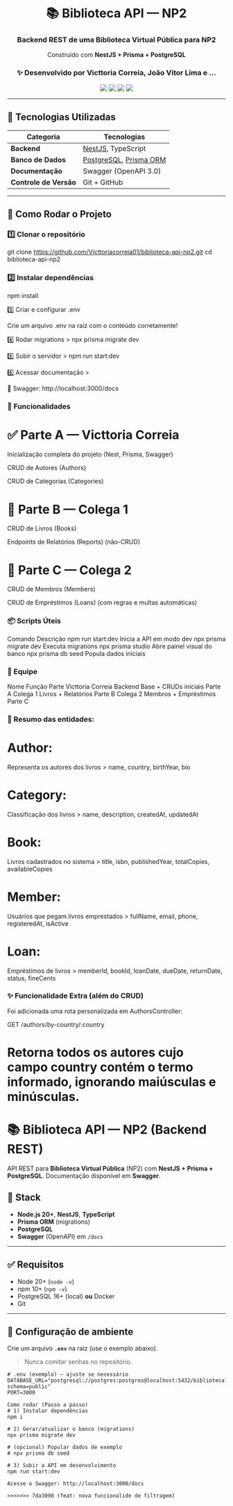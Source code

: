 
<div align="center">

# 📚 Biblioteca API — NP2  
### Backend REST de uma Biblioteca Virtual Pública para NP2 
Construído com **NestJS + Prisma + PostgreSQL**

### ✨ Desenvolvido por Victtoria Correia, João Vitor Lima e ...
<img src="https://img.shields.io/badge/NestJS-v11-red?style=for-the-badge" />
<img src="https://img.shields.io/badge/Prisma-v6-blue?style=for-the-badge" />
<img src="https://img.shields.io/badge/PostgreSQL-16+-blue?style=for-the-badge" />
<img src="https://img.shields.io/badge/Status-Em%20Desenvolvimento-success?style=for-the-badge" />

</div>

---

## 🧰 Tecnologias Utilizadas

| Categoria | Tecnologias |
|------------|--------------|
| **Backend** | [NestJS](https://nestjs.com/), TypeScript |
| **Banco de Dados** | [PostgreSQL](https://www.postgresql.org/), [Prisma ORM](https://www.prisma.io/) |
| **Documentação** | Swagger (OpenAPI 3.0) |
| **Controle de Versão** | Git + GitHub |

---

## 🚀 Como Rodar o Projeto

### 1️⃣ Clonar o repositório

git clone https://github.com/Victtoriacorreia01/biblioteca-api-np2.git
cd biblioteca-api-np2

### 2️⃣ Instalar dependências
npm install

3️⃣ Criar e configurar .env

Crie um arquivo .env na raiz com o conteúdo corretamente!

4️⃣ Rodar migrations >
npx prisma migrate dev

5️⃣ Subir o servidor >
npm run start:dev

6️⃣ Acessar documentação >

📘 Swagger: http://localhost:3000/docs

### 🧩 Funcionalidades

# ✅ Parte A — Victtoria Correia

Inicialização completa do projeto (Nest, Prisma, Swagger)

CRUD de Autores (Authors)

CRUD de Categorias (Categories)

# 🧠 Parte B — Colega 1

CRUD de Livros (Books)

Endpoints de Relatórios (Reports) (não-CRUD)

# 👤 Parte C — Colega 2

CRUD de Membros (Members)

CRUD de Empréstimos (Loans) (com regras e multas automáticas)


### 📦 Scripts Úteis
Comando	Descrição
npm run start:dev	Inicia a API em modo dev
npx prisma migrate dev	Executa migrations
npx prisma studio	Abre painel visual do banco
npx prisma db seed	Popula dados iniciais


### 👥 Equipe
Nome	Função	Parte
Victtoria Correia	Backend Base + CRUDs iniciais	Parte A
Colega 1	Livros + Relatórios	Parte B
Colega 2	Membros + Empréstimos	Parte C


### 🧱 Resumo das entidades:


# Author:
Representa os autores dos livros >	name, country, birthYear, bio

# Category:
Classificação dos livros >	name, description, createdAt, updatedAt

# Book:
Livros cadastrados no sistema >	title, isbn, publishedYear, totalCopies, availableCopies

# Member:
Usuários que pegam livros emprestados >	fullName, email, phone, registeredAt, isActive

# Loan: 
Empréstimos de livros >	memberId, bookId, loanDate, dueDate, returnDate, status, fineCents

### ✨ Funcionalidade Extra (além do CRUD)

Foi adicionada uma rota personalizada em AuthorsController:

GET /authors/by-country/:country

Retorna todos os autores cujo campo country contém o termo informado, ignorando maiúsculas e minúsculas.
=======
# 📚 Biblioteca API — NP2 (Backend REST)

API REST para **Biblioteca Virtual Pública** (NP2) com **NestJS + Prisma + PostgreSQL**.
Documentação disponível em **Swagger**.

## 🧰 Stack
- **Node.js 20+**, **NestJS**, **TypeScript**
- **Prisma ORM** (migrations)
- **PostgreSQL**
- **Swagger** (OpenAPI) em `/docs`

---

## ✅ Requisitos
- Node 20+ (`node -v`)
- npm 10+ (`npm -v`)
- PostgreSQL 16+ (local) **ou** Docker
- Git

---

## 🔐 Configuração de ambiente
Crie um arquivo **`.env`** na raiz (use o exemplo abaixo).
> Nunca comitar senhas no repositório.

```env
# .env (exemplo) — ajuste se necessário
DATABASE_URL="postgresql://postgres:postgres@localhost:5432/biblioteca?schema=public"
PORT=3000

Como rodar (Passo a passo)
# 1) Instalar dependências
npm i

# 2) Gerar/atualizar o banco (migrations)
npx prisma migrate dev

# (opcional) Popular dados de exemplo
# npx prisma db seed

# 3) Subir a API em desenvolvimento
npm run start:dev

Acesse o Swagger: http://localhost:3000/docs

>>>>>>> 7da3090 (feat: nova funcionalide de filtragem)
